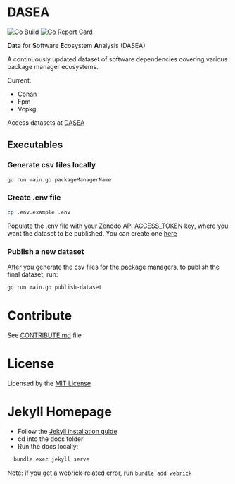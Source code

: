 # DASEA

[![Go Build](https://github.com/heyjoakim/DASEA/actions/workflows/build.yml/badge.svg?branch=main)](https://github.com/heyjoakim/DASEA/actions/workflows/build.yml) [![Go Report Card](https://goreportcard.com/badge/github.com/heyjoakim/dasea)](https://goreportcard.com/report/github.com/heyjoakim/dasea)

**Da**ta for **S**oftware **E**cosystem **A**nalysis (DASEA)

A continuously updated dataset of software dependencies covering various package manager ecosystems.

Current:

- Conan
- Fpm
- Vcpkg

Access datasets at [DASEA](https://heyjoakim.github.io/DASEA/)

## Executables

### Generate csv files locally

```bash
go run main.go packageManagerName
```

### Create .env file

```bash
cp .env.example .env
```

Populate the .env file with your Zenodo API ACCESS_TOKEN key, where you want the dataset to be published. You can create one [here](https://zenodo.org/account/settings/applications/tokens/new/)

### Publish a new dataset

After you generate the csv files for the package managers, to publish the final dataset, run:

```bash
go run main.go publish-dataset

```

# Contribute

See [CONTRIBUTE.md](https://github.com/heyjoakim/DASEA/blob/main/CONTRIBUTE.md) file

# License

Licensed by the [MIT License](https://github.com/heyjoakim/DASEA/blob/main/LICENSE)

# Jekyll Homepage

- Follow the [Jekyll installation guide](https://jekyllrb.com/docs/installation/)
- cd into the docs folder
- Run the docs locally:

```bash
  bundle exec jekyll serve
```

Note: if you get a webrick-related [error](https://github.com/jekyll/jekyll/issues/8523), run `bundle add webrick`
